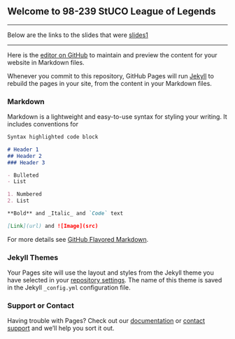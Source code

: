 ## Welcome to 98-239 StUCO League of Legends
---

Below are the links to the slides that were 
[slides1](https://docs.google.com/presentation/d/1Mgp7BRhwmlrQ-XU6XLSmiuKcTSVYUd1ARdel_ecxdOk/edit?usp=sharing)

---
Here is the  [editor on GitHub](https://github.com/mousetrapbot01/CMU-League-STUCO/edit/master/README.md) to maintain and preview the content for your website in Markdown files.

Whenever you commit to this repository, GitHub Pages will run [Jekyll](https://jekyllrb.com/) to rebuild the pages in your site, from the content in your Markdown files.

### Markdown

Markdown is a lightweight and easy-to-use syntax for styling your writing. It includes conventions for

```markdown
Syntax highlighted code block

# Header 1
## Header 2
### Header 3

- Bulleted
- List

1. Numbered
2. List

**Bold** and _Italic_ and `Code` text

[Link](url) and ![Image](src)
```

For more details see [GitHub Flavored Markdown](https://guides.github.com/features/mastering-markdown/).

### Jekyll Themes

Your Pages site will use the layout and styles from the Jekyll theme you have selected in your [repository settings](https://github.com/mousetrapbot01/CMU-League-STUCO/settings). The name of this theme is saved in the Jekyll `_config.yml` configuration file.

### Support or Contact

Having trouble with Pages? Check out our [documentation](https://docs.github.com/categories/github-pages-basics/) or [contact support](https://github.com/contact) and we’ll help you sort it out.
